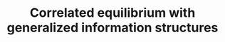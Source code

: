 ---
id_key: d013
categories: GT
tags:
- solution concepts
authors:
- Brandenburger, Adam
- Dekel, Eddie
- Geanakoplos, John
title: Correlated equilibrium with generalized information structures
journal: Games and Economic Behavior
vol: 4
num: 2
pages: 182-201
year: 1992
pub: Elsevier
pdf: corr-eqm-gen-info-struc.pdf
permalink: "/papers/d013.txt"
layout: bib
---